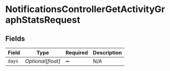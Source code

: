 # NotificationsControllerGetActivityGraphStatsRequest


## Fields

| Field              | Type               | Required           | Description        |
| ------------------ | ------------------ | ------------------ | ------------------ |
| `days`             | *Optional[float]*  | :heavy_minus_sign: | N/A                |
